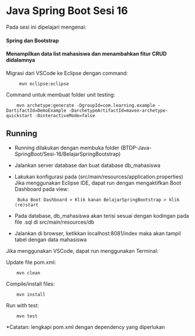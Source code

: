 # Java Spring Boot Sesi 16

Pada sesi ini dipelajari mengenai:
#### Spring dan Bootstrap
#### Menampilkan data list mahasiswa dan menambahkan fitur CRUD didalamnya

Migrasi dari VSCode ke Eclipse dengan command:
        
         mvn eclipse:eclipse

Command untuk membuat folder unit testing: 

        mvn archetype:generate -DgroupId=com.learning.example -DartifactId=DemoExample -DarchetypeArtifactId=maven-archetype-quickstart -DinteractiveMode=false

## Running
- Running dilakukan dengan membuka folder (BTDP-Java-SpringBoot/Sesi-16/BelajarSpringBootstrap)
- Jalankan server database dan buat database db_mahasiswa
- Lakukan konfigurasi pada (src/main/resources/application.properties)
Jika menggunakan Eclipse IDE, dapat run dengan mengaktifkan Boot Dashboard pada view:
        
       Buka Boot Dashboard > Klik kanan BelajarSpringBootstrap > klik (re)start

- Pada database, db_mahasiswa akan terisi sesuai dengan kodingan pada file .sql di src/main/resources/db
- Jalankan di browser, ketikkan localhost:8081/index maka akan tampil tabel dengan data mahasiswa

Jika menggunakan VSCode, dapat run menggunakan Terminal:

Update file pom.xml:

        mvn clean
Compile/install files:

        mvn install
Run with test:

        mvn test

*Catatan: lengkapi pom.xml dengan dependency yang diperlukan